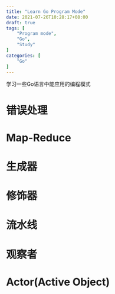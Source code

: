 ```yaml
---
title: "Learn Go Program Mode"
date: 2021-07-26T10:28:17+08:00
draft: true
tags: [
    "Program mode",
    "Go",
    "Study"
]
categories: [
    "Go"
]
---
```


学习一些Go语言中能应用的编程模式

<!--more-->

# 错误处理


# Map-Reduce


# 生成器


# 修饰器


# 流水线


# 观察者


# Actor(Active Object)


